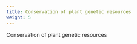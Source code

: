 ```yaml
---
title: Conservation of plant genetic resources
weight: 5
---
```


Conservation of plant genetic resources